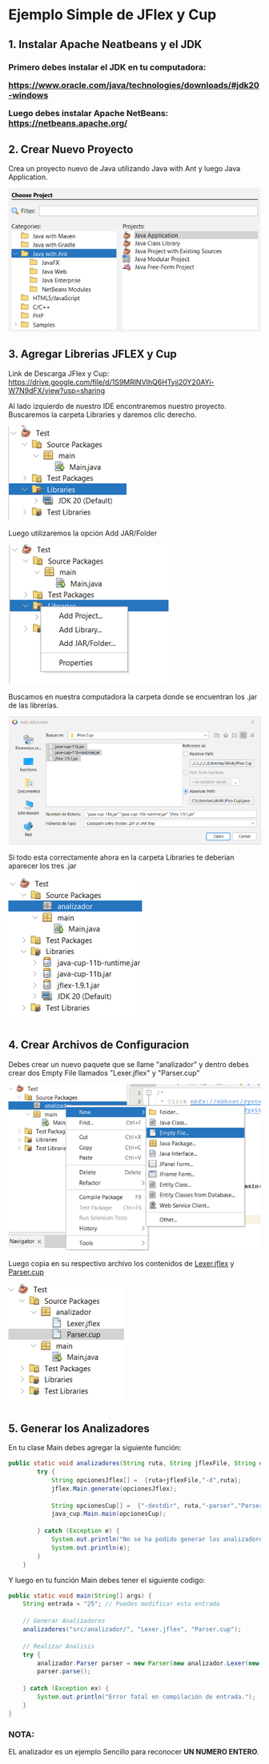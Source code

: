 # Ejemplo Simple de JFlex y Cup

## 1. Instalar Apache Neatbeans y el JDK 
<h3> Primero debes instalar el JDK en tu computadora:

https://www.oracle.com/java/technologies/downloads/#jdk20-windows

Luego debes instalar Apache NetBeans:
https://netbeans.apache.org/

## 2. Crear Nuevo Proyecto

Crea un proyecto nuevo de Java utilizando Java with Ant y luego Java Application.

![](./img/crear_proyecto.PNG)

## 3. Agregar Librerias JFLEX y Cup

Link de Descarga JFlex y Cup: https://drive.google.com/file/d/1S9MRlNVIhQ6HTyij20Y20AYi-W7N9dFX/view?usp=sharing

Al lado izquierdo de nuestro IDE encontraremos nuestro proyecto. Buscaremos la carpeta Libraries y daremos clic derecho.

![](./img/agregar_lib0.PNG)

Luego utilizaremos la opción Add JAR/Folder

![](./img/agregar_lib1.png)

Buscamos en nuestra computadora la carpeta donde se encuentran los .jar de las librerías.

![](./img/agregar_lib2.png)

Si todo esta correctamente ahora en la carpeta Libraries te deberían aparecer los tres .jar

![](./img/agregar_lib3.png)

## 4. Crear Archivos de Configuracion

Debes crear un nuevo paquete que se llame "analizador" y dentro debes crear dos Empty File llamados "Lexer.jflex" y "Parser.cup"

![](./img/ejemplo1.png)

Luego copia en su respectivo archivo los contenidos de [Lexer.jflex](./Lexer.jflex) y [Parser.cup](./Parser.cup)

![](./img/ejemplo2.png)

## 5. Generar los Analizadores

En tu clase Main debes agregar la siguiente función:

```java
public static void analizadores(String ruta, String jflexFile, String cupFile){
        try {
            String opcionesJflex[] =  {ruta+jflexFile,"-d",ruta};
            jflex.Main.generate(opcionesJflex);

            String opcionesCup[] =  {"-destdir", ruta,"-parser","Parser",ruta+cupFile};
            java_cup.Main.main(opcionesCup);
            
        } catch (Exception e) {
            System.out.println("No se ha podido generar los analizadores");
            System.out.println(e);
        }
    }
```

Y luego en tu función Main debes tener el siguiente codigo:

```java
public static void main(String[] args) {
    String entrada = "25"; // Puedes modificar esta entrada
    
    // Generar Analizadores
    analizadores("src/analizador/", "Lexer.jflex", "Parser.cup");
    
    // Realizar Analisis
    try {
        analizador.Parser parser = new Parser(new analizador.Lexer(new StringReader(entrada)));
        parser.parse();

    } catch (Exception ex) {
        System.out.println("Error fatal en compilación de entrada.");
    }  
}
```

### NOTA: 
EL analizador es un ejemplo Sencillo para reconocer **UN NUMERO ENTERO**.

